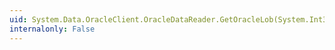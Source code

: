 ```yaml
---
uid: System.Data.OracleClient.OracleDataReader.GetOracleLob(System.Int32)
internalonly: False
---
```

